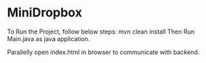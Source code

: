 # MiniDropbox
To Run the Project, follow below steps:
mvn clean install
Then Run Main.java as java application.

Parallelly open index.html in browser to communicate with backend.

